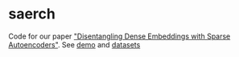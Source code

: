 # saerch

Code for our paper ["Disentangling Dense Embeddings with Sparse Autoencoders"](https://arxiv.org/abs/2408.00657).
See [demo](https://huggingface.co/spaces/charlieoneill/saerch.ai) and [datasets](https://huggingface.co/JSALT2024-Astro-LLMs)
